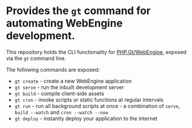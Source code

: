 Provides the `gt` command for automating WebEngine development.
===============================================================

This repository holds the CLI functionality for [PHP.Gt/WebEngine](https://www.php.gt/webengine), exposed via the `gt` command line.

The following commands are exposed:

+ `gt create` - create a new WebEngine application
+ `gt serve` - run the inbuilt development server
+ `gt build` - compile client-side assets
+ `gt cron` - invoke scripts or static functions at regular intervals
+ `gt run` - run all background scripts at once - a combination of `serve`, `build --watch` and `cron --watch --now`
+ `gt deploy` - instantly deploy your application to the internet
